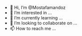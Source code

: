 - 👋 Hi, I’m @Mostafamandoz
- 👀 I’m interested in ...
- 🌱 I’m currently learning ...
- 💞️ I’m looking to collaborate on ...
- 📫 How to reach me ...

<!---
Mostafamandoz/Mostafamandoz is a ✨ special ✨ repository because its `README.md` (this file) appears on your GitHub profile.
You can click the Preview link to take a look at your changes.
--->

